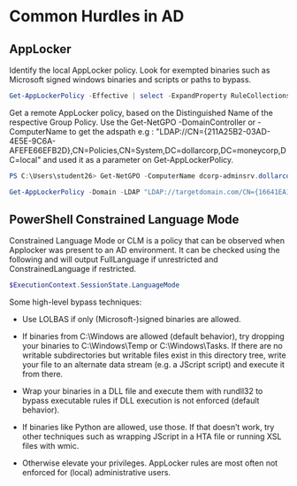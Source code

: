 # Common Hurdles in AD 

## AppLocker
 
Identify the local AppLocker policy. Look for exempted binaries such as Microsoft signed windows binaries and scripts or paths to bypass.

```powershell
Get-AppLockerPolicy -Effective | select -ExpandProperty RuleCollections
```

Get a remote AppLocker policy, based on the Distinguished Name of the respective Group Policy. Use the Get-NetGPO -DomainController or -ComputerName to get the adspath e.g               : "LDAP://CN={211A25B2-03AD-4E5E-9C6A-AFEFE66EFB2D},CN=Policies,CN=System,DC=dollarcorp,DC=moneycorp,DC=local"
and used it as a parameter on Get-AppLockerPolicy.

```powershell
PS C:\Users\student26> Get-NetGPO -ComputerName dcorp-adminsrv.dollarcorp.moneycorp.local
```

```powershell
Get-AppLockerPolicy -Domain -LDAP "LDAP://targetdomain.com/CN={16641EA1-8DD3-4B33-A17F-9F259805B8FF},CN=Policies,CN=System,DC=targetdomain,DC=com"  | select -expandproperty RuleCollections
```

## PowerShell Constrained Language Mode

Constrained Language Mode or CLM is a policy that can be observed when  Applocker was present to an AD environment. It can be checked using the following and will output FullLanguage if unrestricted and ConstrainedLanguage if restricted.

```powershell
$ExecutionContext.SessionState.LanguageMode
```

Some high-level bypass techniques:

- Use LOLBAS if only (Microsoft-)signed binaries are allowed.

- If binaries from C:\Windows are allowed (default behavior), try dropping your binaries to C:\Windows\Temp or C:\Windows\Tasks. If there are no writable subdirectories but writable files exist in this directory tree, write your file to an alternate data stream (e.g. a JScript script) and execute it from there.

- Wrap your binaries in a DLL file and execute them with rundll32 to bypass executable rules if DLL execution is not enforced (default behavior).

- If binaries like Python are allowed, use those. If that doesn’t work, try other techniques such as wrapping JScript in a HTA file or running XSL files with wmic.

- Otherwise elevate your privileges. AppLocker rules are most often not enforced for (local) administrative users.